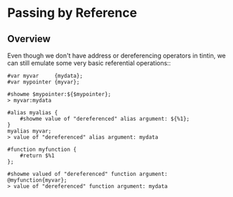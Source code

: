 Passing by Reference
====================


Overview
--------
Even though we don't have address or dereferencing operators in tintin, we can still emulate some very basic referential operations::

    #var myvar     {mydata};
    #var mypointer {myvar};

    #showme $mypointer:${$mypointer};
    > myvar:mydata

    #alias myalias {
        #showme value of "dereferenced" alias argument: ${%1};
    }
    myalias myvar;
    > value of "dereferenced" alias argument: mydata

    #function myfunction {
        #return $%1
    };

    #showme valued of "dereferenced" function argument: @myfunction{myvar};
    > value of "dereferenced" function argument: mydata
